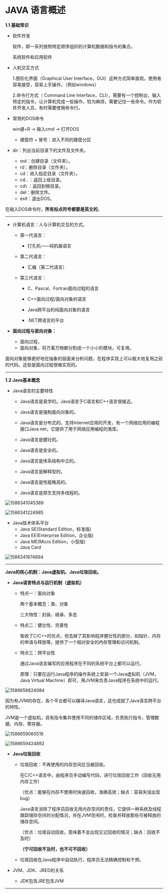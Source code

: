 # **JAVA 语言概述**

**1.1  基础常识**

- 软件开发

  软件，即一系列按照特定顺序组织的计算机数据和指令的集合。

  系统软件和应用软件

- 人机交互方式

  1.图形化界面（Graphical User Interface，GUI）这种方式简单直观，使用者容易接受，容易上手操作。（例如windows）

  2.命令行方式（ Command Line Interface，CLI），需要有一个控制台，输入特定的指令，让计算机完成一些操作，较为麻烦，需要记住一些命令。作为软件开发人员，有时需要使用命令行。

- 常用的DOS命令

  win键+R → 输入cmd  → 打开DOS

  - 硬盘符 + 冒号：进入不同的硬盘分区 
- dir：列出当前目录下的文件及文件夹。
  - md：创建目录（文件夹）。
  - rd：删除目录（文件夹）。
  - cd：进入指定目录（文件夹）。
  - cd.. ：返回上级目录。
  - cd\ ：返回到根目录。
  - del：删除文件。
  - exit：退出DOS。
  

在输入DOS命令时，**所有标点符号都要是英文的**。

------

  

- 计算机语言：人与计算机交互的方式。

  - 第一代语言：

    - 打孔机——纯机器语言

  - 第二代语言：

    - 汇编（第二代语言）

  - 第三代语言：

    - C、Pascal、Fortran面向过程的语言

      [^注]: 相比于Java，C语言缺少垃圾回收系统，还有可移植的安全性、分布程序设计、多线程功能。

    - C++面向过程/面向对象的语言

    - Java跨平台的纯面向对象的语言

    - .NET跨语言的平台

- **面向过程与面向对象：**
  - 面向过程，
  - 面向对象，将万事万物都分割成一个小小的模块，可复用。

面向对象能够更好地在抽象的层面来分析问题，在程序实现上可以极大地复用之前的代码。这些是面向过程很难实现的。

------



**1.2 Java基本概念**

- Java语言的主要特性

  - Java语言是易学的。Java语言于C语言和C++语言很接近。

  - Java语言是强制面向对象的。

  - Java语言是分布式的。支持Internet应用的开发，有一个网络应用的编程接口Java net，它提供了用于网络应用编程的类库。

    [^注]: 随着Java技术在web方面的不断成熟，已经成为web应用程序首选的开发语言。

  - Java语言是健壮的。

  - Java语言是安全的。

  - Java语言是体系结构中立的。

  - Java语言是解释型的。

  - Java语言是性能略高的。

  - Java语言是原生支持多线程的。

![1586341045389](C:\Users\-\AppData\Roaming\Typora\typora-user-images\1586341045389.png)

![1586341224985](C:\Users\-\AppData\Roaming\Typora\typora-user-images\1586341224985.png)

- Java技术体系平台
  - Java SE(Standard Edition，标准版)
  - Java EE(Enterprise Edition，企业版)
  - Java ME(Micro Edition，小型版)
  - Java Card

![1586341674894](C:\Users\-\AppData\Roaming\Typora\typora-user-images\1586341674894.png)

------

**Java的核心机制：Java虚拟机、Java垃圾回收。**

- **Java语言特点与运行机制（虚拟机）**

  - 特点一：面向对象

    两个基本概念：类、对象

    三大特性：封装、继承、多态

  - 特点二：健壮性、完善性

    吸收了C/C++的优点，但去掉了其影响程序健壮性的部分，如指针、内存的申请与释放等，提供了一个相对安全的内存管理和访问机制。

  - 特点三：跨平台性
  
    通过Java语言编写的应用程序在不同的系统平台上都可以运行。
    
    原理：只要在运行Java程序的操作系统上安装一个Java虚拟机（JVM，Java Virtual Machine）即可，用JVM来负责Java程序在系统中的运行。

![1586658824984](C:\Users\-\AppData\Roaming\Typora\typora-user-images\1586658824984.png)

[^注]: 各平台JVM图解

因为有JVM的存在，各个平台都可以编译Java语言，这也成就了Java语言跨平台的特性。

JVM是一个虚拟机，具有指令集并使用不同的储存区域，负责执行指令，管理数据、内存、寄存器。

![1586659060519](C:\Users\-\AppData\Roaming\Typora\typora-user-images\1586659060519.png)

[^注]: Java程序的运行过程

![1586659424892](C:\Users\-\AppData\Roaming\Typora\typora-user-images\1586659424892.png)

[^注]: Java程序在计算机中运行的各个层级



- **Java垃圾回收**

  - 垃圾回收：不再使用的内存空间应当被回收。

    在C/C++语言中，由程序员手动编写代码，进行垃圾回收工作（回收无用内存工作）

    （优点：能够在内存不使用时快速回收，准确高效；缺点：容易失误出现bug）

    Java语言消除了程序员回收无用内存空间的责任，它提供一种系统及线程跟踪储存空间的分配情况，并在JVM空闲时，检查并释放那些可被释放的储存空间。

    （优点：垃圾自动回收，意味着不会出现忘记回收的情况；缺点：回收不及时）

    **（宁可回收不及时，也不可不回收）**

  - 垃圾回收在Java程序中自动执行，程序员无法精确控制和干预。





- JVM、JDK、JRED的关系
  - JDK包含JRE包含JVM

------



